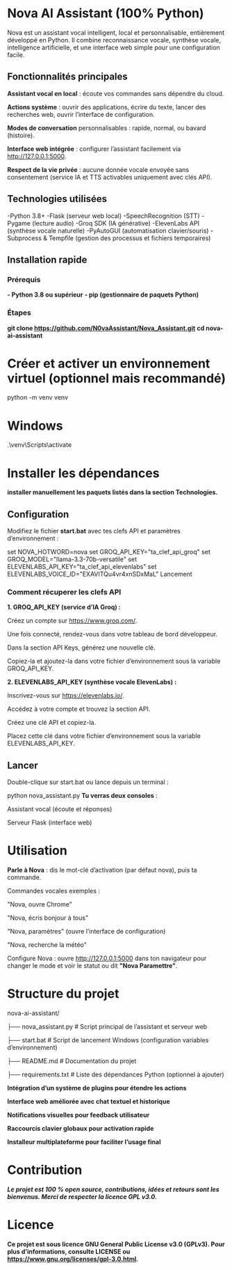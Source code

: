 

<a href="https://zupimages.net/viewer.php?id=25/31/xgq5.png"><img src="https://zupimages.net/up/25/31/xgq5.png" alt="" /></a>

# Nova AI Assistant (100% Python)
Nova est un assistant vocal intelligent, local et personnalisable, entièrement développé en Python. Il combine reconnaissance vocale, synthèse vocale, intelligence artificielle, et une interface web simple pour une configuration facile.

## Fonctionnalités principales
**Assistant vocal en local** : écoute vos commandes sans dépendre du cloud.

**Actions système** : ouvrir des applications, écrire du texte, lancer des recherches web, ouvrir l’interface de configuration.

**Modes de conversation** personnalisables : rapide, normal, ou bavard (histoire).

**Interface web intégrée** : configurer l’assistant facilement via http://127.0.0.1:5000.

**Respect de la vie privée** : aucune donnée vocale envoyée sans consentement (service IA et TTS activables uniquement avec clés API).

## Technologies utilisées

-Python 3.8+
-Flask (serveur web local)
-SpeechRecognition (STT)
-Pygame (lecture audio)
-Groq SDK (IA générative)
-ElevenLabs API (synthèse vocale naturelle)
-PyAutoGUI (automatisation clavier/souris)
-Subprocess & Tempfile (gestion des processus et fichiers temporaires)

## Installation rapide
### Prérequis

**- Python 3.8 ou supérieur**
**- pip (gestionnaire de paquets Python)**

### Étapes

**git clone https://github.com/N0vaAssistant/Nova_Assistant.git**
**cd nova-ai-assistant**

# Créer et activer un environnement virtuel (optionnel mais recommandé)
python -m venv venv
# Windows

.\venv\Scripts\activate

# Installer les dépendances

**installer manuellement les paquets listés dans la section Technologies.**

## Configuration
Modifiez le fichier **start.bat** avec tes clefs API et paramètres d’environnement :

set NOVA_HOTWORD=nova
set GROQ_API_KEY="ta_clef_api_groq"
set GROQ_MODEL="llama-3.3-70b-versatile"
set ELEVENLABS_API_KEY="ta_clef_api_elevenlabs"
set ELEVENLABS_VOICE_ID="EXAVITQu4vr4xnSDxMaL"
Lancement

### Comment récuperer les clefs API
**1. GROQ_API_KEY (service d’IA Groq) :**

Créez un compte sur https://www.groq.com/.

Une fois connecté, rendez-vous dans votre tableau de bord développeur.

Dans la section API Keys, générez une nouvelle clé.

Copiez-la et ajoutez-la dans votre fichier d’environnement sous la variable GROQ_API_KEY.

**2. ELEVENLABS_API_KEY (synthèse vocale ElevenLabs) :**

Inscrivez-vous sur https://elevenlabs.io/.

Accédez à votre compte et trouvez la section API.

Créez une clé API et copiez-la.

Placez cette clé dans votre fichier d’environnement sous la variable ELEVENLABS_API_KEY.


## Lancer
Double-clique sur start.bat ou lance depuis un terminal :

python nova_assistant.py
**Tu verras deux consoles** :

Assistant vocal (écoute et réponses)

Serveur Flask (interface web)

# Utilisation
**Parle à Nova** : dis le mot-clé d’activation (par défaut nova), puis ta commande.

Commandes vocales exemples :

"Nova, ouvre Chrome"

"Nova, écris bonjour à tous"

"Nova, paramètres" (ouvre l’interface de configuration)

"Nova, recherche la météo"

Configure Nova : ouvre http://127.0.0.1:5000 dans ton navigateur pour changer le mode et voir le statut ou dit **"Nova Paramettre"**.

# Structure du projet


nova-ai-assistant/

├── nova_assistant.py          # Script principal de l’assistant et serveur web

├── start.bat                  # Script de lancement Windows (configuration variables d’environnement)

├── README.md                  # Documentation du projet

├── requirements.txt           # Liste des dépendances Python (optionnel à ajouter)



**Intégration d’un système de plugins pour étendre les actions**

**Interface web améliorée avec chat textuel et historique**

**Notifications visuelles pour feedback utilisateur**

**Raccourcis clavier globaux pour activation rapide**

**Installeur multiplateforme pour faciliter l’usage final**

# Contribution
***Le projet est 100 % open source, contributions, idées et retours sont les bienvenus.
Merci de respecter la licence GPL v3.0.***

# Licence
**Ce projet est sous licence GNU General Public License v3.0 (GPLv3).
Pour plus d’informations, consulte LICENSE ou https://www.gnu.org/licenses/gpl-3.0.html.**
